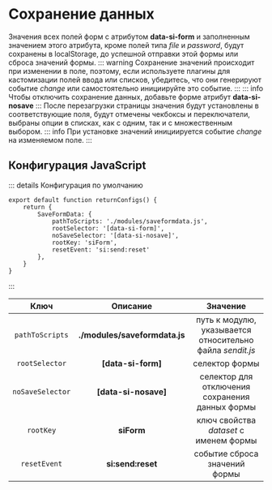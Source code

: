 # Сохранение данных
Значения всех полей форм с атрибутом **data-si-form** и заполненным значением этого атрибута, кроме полей типа *file* и *password*, будут сохранены в localStorage, 
до успешной отправки этой формы или сброса значений формы.
::: warning
Сохранение значений происходит при изменении в поле, поэтому, если используете плагины для кастомизации полей ввода или
списков, убедитесь, что они генерируют событие *change* или самостоятельно инициируйте это событие.
:::
::: info
Чтобы отключить сохранение данных, добавьте форме атрибут **data-si-nosave**
:::
После перезагрузки страницы значения будут установлены в соответствующие поля, будут отмечены чекбоксы и переключатели, выбраны опции в 
списках, как с одним, так и с множественным выбором.
::: info
При установке значений инициируется событие *change* на изменяемом поле.
:::


## Конфигурация JavaScript

::: details Конфигурация по умолчанию

```js:line-numbers{3-12}
export default function returnConfigs() {
    return {
        SaveFormData: {
            pathToScripts: './modules/saveformdata.js',
            rootSelector: '[data-si-form]',
            noSaveSelector: '[data-si-nosave]',
            rootKey: 'siForm',
            resetEvent: 'si:send:reset'
        },
    }
}
```

:::

|       Ключ       |           Описание            |                         Значение                          |
|:----------------:|:-----------------------------:|:---------------------------------------------------------:|
| `pathToScripts`  | **./modules/saveformdata.js** | путь к модулю, указывается относительно файла *sendit.js* |
|  `rootSelector`  |      **[data-si-form]**       |                      селектор формы                       |
| `noSaveSelector` |     **[data-si-nosave]**      |     селектор  для отключения сохранения данных формы      |
|    `rootKey`     |          **siForm**           |          ключ свойства *dataset* с именем формы           |
|   `resetEvent`   |       **si:send:reset**       |               событие сброса значений формы               |

